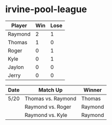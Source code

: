 # irvine-pool-league

| Player | Win | Lose |
|-----|-----|-----|
| Raymond | 2 | 1 |
| Thomas | 1 | 0 |
| Roger | 0 | 1 |
| Kyle | 0 | 1 |
| Jaylon | 0 | 0 |
| Jerry | 0 | 0 |

| Date | Match Up | Winner |
|-----|-----|-----|
| 5/20 | Thomas vs. Raymond | Thomas |
|  | Raymond vs. Roger | Raymond |
|  | Raymond vs. Kyle | Raymond |
